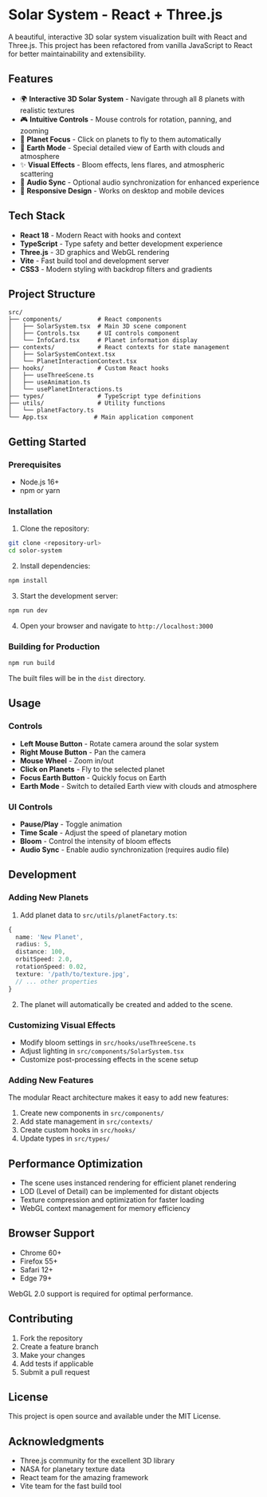 # Solar System - React + Three.js

A beautiful, interactive 3D solar system visualization built with React and Three.js. This project has been refactored from vanilla JavaScript to React for better maintainability and extensibility.

## Features

- 🌍 **Interactive 3D Solar System** - Navigate through all 8 planets with realistic textures
- 🎮 **Intuitive Controls** - Mouse controls for rotation, panning, and zooming
- 🎯 **Planet Focus** - Click on planets to fly to them automatically
- 🌙 **Earth Mode** - Special detailed view of Earth with clouds and atmosphere
- ✨ **Visual Effects** - Bloom effects, lens flares, and atmospheric scattering
- 🎵 **Audio Sync** - Optional audio synchronization for enhanced experience
- 📱 **Responsive Design** - Works on desktop and mobile devices

## Tech Stack

- **React 18** - Modern React with hooks and context
- **TypeScript** - Type safety and better development experience
- **Three.js** - 3D graphics and WebGL rendering
- **Vite** - Fast build tool and development server
- **CSS3** - Modern styling with backdrop filters and gradients

## Project Structure

```
src/
├── components/          # React components
│   ├── SolarSystem.tsx  # Main 3D scene component
│   ├── Controls.tsx     # UI controls component
│   └── InfoCard.tsx     # Planet information display
├── contexts/            # React contexts for state management
│   ├── SolarSystemContext.tsx
│   └── PlanetInteractionContext.tsx
├── hooks/               # Custom React hooks
│   ├── useThreeScene.ts
│   ├── useAnimation.ts
│   └── usePlanetInteractions.ts
├── types/               # TypeScript type definitions
├── utils/               # Utility functions
│   └── planetFactory.ts
└── App.tsx             # Main application component
```

## Getting Started

### Prerequisites

- Node.js 16+ 
- npm or yarn

### Installation

1. Clone the repository:
```bash
git clone <repository-url>
cd solor-system
```

2. Install dependencies:
```bash
npm install
```

3. Start the development server:
```bash
npm run dev
```

4. Open your browser and navigate to `http://localhost:3000`

### Building for Production

```bash
npm run build
```

The built files will be in the `dist` directory.

## Usage

### Controls

- **Left Mouse Button** - Rotate camera around the solar system
- **Right Mouse Button** - Pan the camera
- **Mouse Wheel** - Zoom in/out
- **Click on Planets** - Fly to the selected planet
- **Focus Earth Button** - Quickly focus on Earth
- **Earth Mode** - Switch to detailed Earth view with clouds and atmosphere

### UI Controls

- **Pause/Play** - Toggle animation
- **Time Scale** - Adjust the speed of planetary motion
- **Bloom** - Control the intensity of bloom effects
- **Audio Sync** - Enable audio synchronization (requires audio file)

## Development

### Adding New Planets

1. Add planet data to `src/utils/planetFactory.ts`:
```typescript
{
  name: 'New Planet',
  radius: 5,
  distance: 100,
  orbitSpeed: 2.0,
  rotationSpeed: 0.02,
  texture: '/path/to/texture.jpg',
  // ... other properties
}
```

2. The planet will automatically be created and added to the scene.

### Customizing Visual Effects

- Modify bloom settings in `src/hooks/useThreeScene.ts`
- Adjust lighting in `src/components/SolarSystem.tsx`
- Customize post-processing effects in the scene setup

### Adding New Features

The modular React architecture makes it easy to add new features:

1. Create new components in `src/components/`
2. Add state management in `src/contexts/`
3. Create custom hooks in `src/hooks/`
4. Update types in `src/types/`

## Performance Optimization

- The scene uses instanced rendering for efficient planet rendering
- LOD (Level of Detail) can be implemented for distant objects
- Texture compression and optimization for faster loading
- WebGL context management for memory efficiency

## Browser Support

- Chrome 60+
- Firefox 55+
- Safari 12+
- Edge 79+

WebGL 2.0 support is required for optimal performance.

## Contributing

1. Fork the repository
2. Create a feature branch
3. Make your changes
4. Add tests if applicable
5. Submit a pull request

## License

This project is open source and available under the MIT License.

## Acknowledgments

- Three.js community for the excellent 3D library
- NASA for planetary texture data
- React team for the amazing framework
- Vite team for the fast build tool
